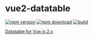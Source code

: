 # vue2-datatable

[![npm version][npm-v-img]][npm-url]
[![npm download][npm-dl-img]][npm-url]
[![build][build-img]][build-url]

[Datatable for Vue.js 2.x](README)

[npm-url]: https://www.npmjs.com/package/vue2-datatable
[npm-v-img]: https://img.shields.io/npm/v/vue2-datatable.svg
[npm-dl-img]: https://img.shields.io/npm/dm/vue2-datatable.svg
[build-img]: https://travis-ci.org/LaravelDaily/vue2-datatable.svg?branch=master
[build-url]: https://travis-ci.org/LaravelDaily/vue2-datatable
